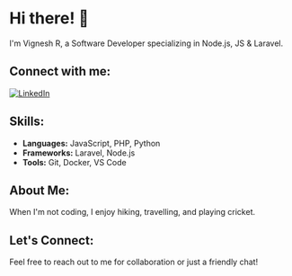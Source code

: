 # Hi there! 👋
I'm Vignesh R, a Software Developer specializing in Node.js, JS & Laravel.
## Connect with me:
[![LinkedIn](https://img.shields.io/badge/LinkedIn-Profile-blue)](https://www.linkedin.com/in/vignesh1975)
## Skills:
- **Languages:** JavaScript, PHP, Python
- **Frameworks:** Laravel, Node.js
- **Tools:** Git, Docker, VS Code
## About Me:
When I'm not coding, I enjoy hiking, travelling, and playing cricket.
## Let's Connect:
Feel free to reach out to me for collaboration or just a friendly chat!
<!---
vigneshr2024/vigneshr2024 is a ✨ special ✨ repository because its `README.md` (this file) appears on your GitHub profile.
You can click the Preview link to take a look at your changes.
--->
